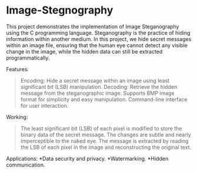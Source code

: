 # Image-Stegnography
This project demonstrates the implementation of Image Steganography using the C programming language. Steganography is the practice of hiding information within another medium. In this project, we hide secret messages within an image file, ensuring that the human eye cannot detect any visible change in the image, while the hidden data can still be extracted programmatically.

Features:
>Encoding: Hide a secret message within an image using least significant bit (LSB) manipulation.
>Decoding: Retrieve the hidden message from the steganographic image.
>Supports BMP image format for simplicity and easy manipulation.
>Command-line interface for user interaction.

Working:
  >The least significant bit (LSB) of each pixel is modified to store the binary data of the secret message.
  >The changes are subtle and nearly imperceptible to the naked eye.
  >The message is extracted by reading the LSB of each pixel in the image and reconstructing the original text.

Applications:
  *Data security and privacy.
  *Watermarking.
  *Hidden communication.
